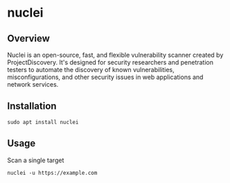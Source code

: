 # nuclei

## Overview

Nuclei is an open-source, fast, and flexible vulnerability scanner created by ProjectDiscovery. It's designed for security researchers and penetration testers to automate the discovery of known vulnerabilities, misconfigurations, and other security issues in web applications and network services.

## Installation

```shell
sudo apt install nuclei
```

## Usage

Scan a single target

```shell
nuclei -u https://example.com
```